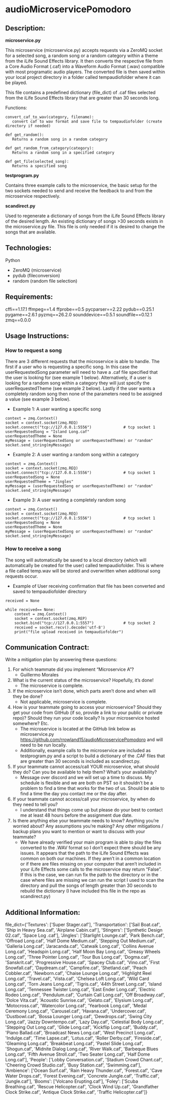 # audioMicroservicePomodoro

## Description: 

**microservice.py**

This microservice (microservice.py) accepts requests via a ZeroMQ socket for a selected song, a random song or a random category within a theme from the iLife Sound Effects    library. It then converts the respective file from a Core Audio Format (.caf) into a Waveform Audio Format (.wav) compatible with most programatic audio players. The converted file is then saved within your local project directory in a folder called tempaudiofolder where it can be played. 
  
This file contains a predefined dictionary (file_dict) of .caf files selected from the iLife Sound Effects library that are greater than 30 seconds long.

Functions:

    convert_caf_to_wav(category, filename):
       convert caf to wav format and save file to tempaudiofolder (create directory if needed)

    def get_random():
       Returns a random song in a random category

    def get_random_from_category(category):
       Returns a random song in a specified category

    def get_file(selected_song):
       Returns a specified song

    
**testprogram.py**

Contains three example calls to the microservice, the basic setup for the two sockets needed to send and receive the feedback to and from the microservice respectively. 

**scandirect.py**

Used to regenerate a dictionary of songs from the iLife Sound Effects library of the desired length. An existing dictionary of songs >30 seconds exists in the microservice.py file. This file is only needed if it is desired to change the songs that are available. 

## Technologies:
Python
- ZeroMQ (microservice)
- pydub (fileconversion)
- random (random file selection)

## Requirements:
cffi==1.17.1
ffmpeg==1.4 
ffprobe==0.5
pycparser==2.22
pydub==0.25.1
pygame==2.6.1
pyzmq==26.2.0
sounddevice==0.5.1
soundfile==0.12.1
zmq==0.0.0

## Usage Instructions:

  ### How to request a song

  There are 3 different requests that the microservice is able to handle. The first if a user who is requesting a specific song. In this case the userRequestedSong parameter will need to have a .caf file specified that the user is looking for (see example 1 below). Alternatively, if a user is looking for a random song within a category they will just specify the userRequestedTheme (see example 2 below). Lastly if the user wants a completely random song then none of the parameters need to be assigned a value (see example 3 below). 

  - Example 1: A user wanting a specific song
```
context = zmq.Context()
socket = context.socket(zmq.REQ)
socket.connect("tcp://127.0.0.1:5556")              # tcp socket 1
userRequestedSong = "Island Long.caf"
userRequestedTheme = None
myMessage = (userRequestedSong or userRequestedTheme) or "random"
socket.send_string(myMessage)
```

* Example 2: A user wanting a random song within a category
```
context = zmq.Context()
socket = context.socket(zmq.REQ)
socket.connect("tcp://127.0.0.1:5556")              # tcp socket 1
userRequestedSong = None
userRequestedTheme = "Jingles"
myMessage = (userRequestedSong or userRequestedTheme) or "random"
socket.send_string(myMessage)
```

+ Example 3: A user wanting a completely random song
```
context = zmq.Context()
socket = context.socket(zmq.REQ)
socket.connect("tcp://127.0.0.1:5556")              # tcp socket 1
userRequestedSong = None
userRequestedTheme = None
myMessage = (userRequestedSong or userRequestedTheme) or "random"
socket.send_string(myMessage)
```

### How to receive a song

The song will automatically be saved to a local directory (which will automatically be created for the user) called tempaudiofolder. This is where a file called temp.wav will be stored and overwritten when additional song requests occur. 

- Example of User receiving confirmation that file has been converted and saved to tempaudiofolder directory
```
received = None

while received== None:
    context = zmq.Context()
    socket = context.socket(zmq.REP)
    socket.bind("tcp://127.0.0.1:5557")             # tcp socket 2
    received = socket.recv().decode('utf-8')
    print("file upload received in tempaudiofolder")
```

## Communication Contract:
Write a mitigation plan by answering these questions:
  1.	For which teammate did you implement “Microservice A”?
        -  Guillermo Morales
  2.	What is the current status of the microservice? Hopefully, it’s done!
        -  The microservice is complete.
  3.	If the microservice isn’t done, which parts aren’t done and when will they be done?
        -  Not applicable, microservice is complete.
  4.	How is your teammate going to access your microservice? Should they get your code from GitHub (if so, provide a link to your public or private repo)? Should they run your code locally? Is your microservice hosted somewhere? Etc.
        -  The microservice is located at the GitHub link below as microservice.py https://github.com/rrowland15/audioMicroservicePomodoro and will need to be run locally.
        -  Additionally, example calls to the microservice are included as testprogram.py and a script to build a dictionary of the .CAF files that are greater than 30 seconds is included as scandirect.py. 
  5.	If your teammate cannot access/call YOUR microservice, what should they do? Can you be available to help them? What’s your availability?
        -  Message over discord and we will set up a time to discuss. My schedule is flexible and we are both on PST so it shouldn’t be a problem to find a time that works for the two of us. Should be able to find a time the day you contact me or the day after. 
  6.	If your teammate cannot access/call your microservice, by when do they need to tell you?
        -  I understand that things come up but please do your best to contact me at least 48 hours before the assignment due date. 
  7.	Is there anything else your teammate needs to know? Anything you’re worried about? Any assumptions you’re making? Any other mitigations / backup plans you want to mention or want to discuss with your teammate?
        -  We have already verified your main program is able to play the files converted to the .WAV format so I don’t expect there should be any issues. It appears that the path to the iLife Sound Effects was common on both our machines. If they aren’t in a common location or if there are files missing on your computer that aren’t included in your iLife Effects some calls to the microservice may return “False”. If this is the case, we can run fix the path to the directory or in the case where files are missing we can run the script I used to scan the directory and pull the songs of length greater than 30 seconds to rebuild the dictionary (I have included this file in the repo as scandirect.py)
    
## Additional Information:

file_dict={'Textures': ['Super Stager.caf'],
     'Transportation': ['Sail Boat.caf', 'Ship in Heavy Sea.caf', 'Airplane Cabin.caf'],
     'Stingers': ['Synthetic Design 02.caf', 'Space Log .caf'],
     'Jingles': ['Starlight Lounge.caf', 'Park Bench.caf', 'Offroad Long.caf', 'Half Dome Medium.caf',
                 'Stepping Out Medium.caf', 'Galleria Long.caf', 'Jaracanda.caf', 'Catwalk Long.caf',
                 'Collins Avenue Long.caf', 'Headspin Long.caf', 'Half Moon Bay Long.caf', 'Greasy Wheels Long.caf',
                 'Three Pointer Long.caf', 'Tour Bus Long.caf', 'Dogma.caf', 'Sanskrit.caf', 'Progressive House.caf',
                 'Spacey Club.caf', 'Vino.caf', 'First Snowfall.caf', 'Daydream.caf', 'Campfire.caf', 'Shetland.caf',
                 'Peach Cobbler.caf', 'Newborn.caf', 'Chaise Lounge Long.caf', 'Highlight Reel Long.caf', 'Travel.caf',
                 'Vista.caf', 'Chelsea Loft Long.caf', 'Wild Card Long.caf', 'Torn Jeans Long.caf', 'Tigris.caf',
                 '44th Street Long.caf', 'Island Long.caf', 'Tennessee Twister Long.caf', 'East Ender Long.caf',
                 'Electric Rodeo Long.caf', 'Pendulum.caf', 'Curtain Call Long.caf', 'Off Broadway.caf',
                 'Dolce Vita.caf', 'Acoustic Sunrise.caf', 'Gelato.caf', 'Elysium Long.caf', 'Motocross.caf',
                 'Watercolor Long.caf', 'Yearbook Long.caf', 'Medal Ceremony Long.caf', 'Carousel.caf', 'Havana.caf',
                 'Undercover.caf', 'Dustbowl.caf', 'Bossa Lounger Long.caf', 'Dewdrops.caf', 'Swing City Long.caf',
                 'Jazzy Downtempo.caf', 'Lazy Day.caf', 'Celestial Body Long.caf', 'Stepping Out Long.caf',
                 'Glide Long.caf', 'Kickflip Long.caf', 'Buddy.caf', 'Piano Ballad.caf', 'Broadcast News Long.caf',
                 'West Precinct Long.caf', 'Indulge.caf', 'Time Lapse.caf', 'Lotus.caf', 'Roller Derby.caf',
                 'Fireside.caf', 'Gleaming Long.caf', 'Breakbeat Long.caf', 'Pastel Slide Long.caf', 'Shogun.caf',
                 'Midnite Dialog Long.caf', 'River Walk.caf', 'Barbeque Blues Long.caf', 'Fifth Avenue Stroll.caf',
                 'Two Seater Long.caf', 'Half Dome Long.caf'],
     'People': ['Lobby Conversation.caf', 'Stadium Crowd Chant.caf', 'Cheering Crowd Studio.caf', 'Busy Station.caf',
                'Swimming.caf'],
     'Ambience': ['Ocean Surf.caf', 'Rain Heavy Thunder.caf', 'Forest.caf', 'Cave Water Drops.caf',
                  'Forest Evening.caf', 'Concrete Jungle.caf', 'Traffic.caf', 'Jungle.caf'],
     'Booms': ['Volcano Erupting.caf'],
     'Foley': ['Scuba Breathing.caf', 'Rescue Helicopter.caf', 'Clock Wind Up.caf', 'Grandfather Clock Strike.caf',
               'Antique Clock Strike.caf', 'Traffic Helicopter.caf']}
